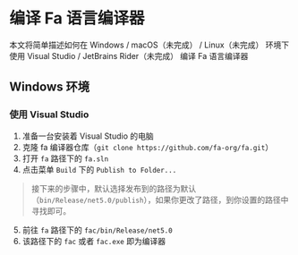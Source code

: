 # 编译 Fa 语言编译器

本文将简单描述如何在 Windows / macOS（未完成） / Linux（未完成） 环境下使用 Visual Studio / JetBrains Rider（未完成） 编译 Fa 语言编译器

## Windows 环境

### 使用 Visual Studio

1. 准备一台安装着 Visual Studio 的电脑
2. 克隆 fa 编译器仓库（`git clone https://github.com/fa-org/fa.git`）
3. 打开 `fa` 路径下的 `fa.sln`
4. 点击菜单 `Build` 下的 `Publish to Folder...`

> 接下来的步骤中，默认选择发布到的路径为默认（`bin/Release/net5.0/publish`），如果你更改了路径，到你设置的路径中寻找即可。

5. 前往 `fa` 路径下的 `fac/bin/Release/net5.0` 
6. 该路径下的 `fac` 或者 `fac.exe` 即为编译器
